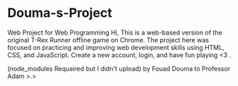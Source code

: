 # Douma-s-Project
Web Project for Web Programming
Hi, This is a web-based version of the original T-Rex Runner offline game on Chrome.
The project here was focused on practicing and improving web development skills using HTML, CSS, and JavaScript. Create a new account, login, and have fun playing <3 .

(node_modules Requaired but I didn't upload)
by Fouad Douma to Professor Adam >.>
